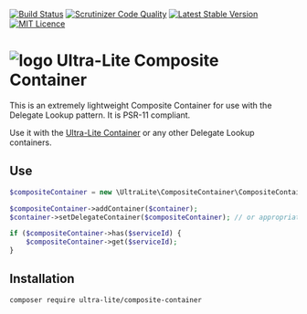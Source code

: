 [![Build Status](https://travis-ci.org/ultra-lite/composite-container.svg?branch=master)](https://travis-ci.org/ultra-lite/composite-container)
[![Scrutinizer Code Quality](https://scrutinizer-ci.com/g/ultra-lite/composite-container/badges/quality-score.png?b=master)](https://scrutinizer-ci.com/g/ultra-lite/composite-container/?branch=master)
[![Latest Stable Version](https://poser.pugx.org/ultra-lite/composite-container/v/stable)](https://packagist.org/packages/ultra-lite/composite-container)
[![MIT Licence](https://badges.frapsoft.com/os/mit/mit.svg?v=103)](https://opensource.org/licenses/mit-license.php)

# ![logo](https://avatars1.githubusercontent.com/u/16309098?v=3&s=100) Ultra-Lite Composite Container

This is an extremely lightweight Composite Container for use with the Delegate Lookup pattern.  It is PSR-11 compliant.

Use it with the [Ultra-Lite Container](https://github.com/ultra-lite/container) or any other Delegate Lookup containers.

## Use

```php
$compositeContainer = new \UltraLite\CompositeContainer\CompositeContainer();

$compositeContainer->addContainer($container);
$container->setDelegateContainer($compositeContainer); // or appropriate method on Delegate Lookup container

if ($compositeContainer->has($serviceId) {
    $compositeContainer->get($serviceId);
}
```

## Installation

```bash
composer require ultra-lite/composite-container
```
